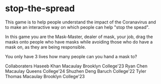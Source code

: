 # stop-the-spread



This game is to help people understand the impact of the Coranavirus and to make an interactive way on which people can help "stop the spead".

In this game you are the Mask-Master, dealer of mask, your job, drag the masks onto people who have masks while avoiding those who do have a mask on, as they are being responsible.

You only have 3 lives how many people can you hand a mask to?


Collaboraters
Haseeb Khan Macaulay Brooklyn College'23
Ryan Chen Macaulay Queens College'24
Shuzhen Deng Baruch College'22
Tyler Thomas Macaulay Brooklyn College'23

